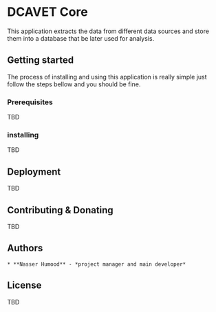 # DCAVET Core
This application extracts the data from different data sources and store them into a database that be later used for analysis.

## Getting started
The process of installing and using this application is really simple just follow the steps bellow and you should be fine.
### Prerequisites
TBD
### installing
TBD

## Deployment
TBD

## Contributing & Donating
TBD

## Authors
    * **Nasser Humood** - *project manager and main developer*

## License
TBD